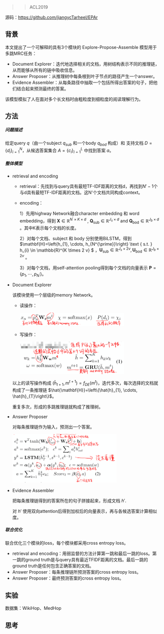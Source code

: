 > > ACL2019

源码：https://github.com/jiangycTarheel/EPAr

## 背景

本文提出了一个可解释的具有3个模块的 Explore-Propose-Assemble 模型用于多跳MRC任务：

- Document Explorer：迭代地选择相关的文档，用树结构表示不同的推理链，从而能够从所有的链中吸收信息。
- Answer Proposer：从推理树中每条根到叶子节点的路径产生一个answer。
- Evidence Assembler：从每条路径中抽取一个包括所得出答案的句子，把他们结合起来预测最终的答案。

该模型模拟了人在面对多个长文档时由粗粒度到细粒度的阅读理解行为。



## 方法

##### 问题描述

给定query $q$（由一个subject $q_{sub}$ 和一个body $q_{bod}$ 构成）和 支持文档 $D=\left\{d_{i}\right\}_{i=1}^{N}$，从候选答案集合 $A=\left\{c_{l}\right\}_{l=1}^{L}$ 中找到答案 $a$。

##### 整体模型

- retrieval and encoding
  - retrieval：先找到与query具有最短TF-IDF距离的文档d，再找到$N'-1$个与d具有最短TF-IDF距离的文档。这N'个文档共同构成context。
  
  - encoding：
  
    1）先用highway Network融合character embedding 和 word embedding，得到 $\mathbf{X} \in \mathbb{R}^{N^{\prime} \times K \times d}$ , $\mathbf{Q}_{\mathrm{sub}} \in \mathbb{R}^{J_{s} \times d} \text { and } \mathbf{Q}_{\mathrm{bod}} \in \mathbb{R}^{J_{b} \times d}$ 。其中K表示每个文档的长度。
  
    2）对每个文档、subject 和 body 分别使用BiLSTM，得到 $\mathbf{H}=\left\{h_{1}, \cdots, h_{N^{\prime}}\right\} \text { s.t. } h_{i} \in \mathbb{R}^{K \times 2 v} $ ，$\mathbf{U}_{\mathrm{sub}} \in \mathbb{R}^{J_{s} \times 2 v}, \mathbf{U}_{\mathrm{bod}} \in \mathbb{R}^{J_{b} \times 2 v}$ 。
  
    3）对每个文档，用self-attention pooling得到每个文档的向量表示 $\mathbf{P}=\left\{p_{1}, \cdots, p_{N^{\prime}}\right\}$。
  
- Document Explorer

  该模块使用一个层级的memory Network。

  - 读操作：

    <img src="../../images/image-20200211230035014.png" alt="image-20200211230035014" style="zoom:33%;" />

  - 写操作：

    <img src="../../images/image-20200211230129111.png" alt="image-20200211230129111" style="zoom:33%;" />

  以上的读写操作构成 $\left(\hat{h}_{t+1}, m^{t+1}\right)=f_{D E}\left(m^{t}\right)$，迭代多次，每次选择的文档就构成了一条推理链 $\hat{\mathbf{H}}=\left\{\hat{h}_{1}, \cdots, \hat{h}_{T}\right\}$。

  重复多次，形成的多跳推理链就构成了推理树。

- Answer Proposer

  对每条推理链作为输入，预测出一个答案。

  <img src="../../images/image-20200211232453309.png" alt="image-20200211232453309" style="zoom:33%;" />

- Evidence Assembler

  把每条推理链得到的答案所在的句子拼接起来，形成文档 $h'$.

  对 $h'$ 使用双向attention后得到加权后的向量表示，再与各候选答案计算相似度。

##### 联合优化

联合优化三个模块的loss，每个模块都采用cross entropy loss。

- retrieval and encoding：用弱监督的方法计算第一跳和最后一跳的loss。第一跳的ground truth是与query具有最近TFIDF距离的文档。最后一跳的ground truth是任何包含正确答案的文档。
- Answer Proposer：每条推理链所预测答案的cross entropy loss。
- Answer Proposer：最终预测答案的cross entropy loss。



## 实验

数据集：WikiHop、MedHop



## 思考